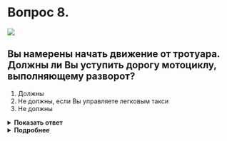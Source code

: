 # Вопрос 8.

![](https://s.drom.ru/i24227/pdd/tickets/2016/1542608934.jpg)

## Вы намерены начать движение от тротуара. Должны ли Вы уступить дорогу мотоциклу, выполняющему разворот?

1. Должны
2. Не должны, если Вы управляете легковым такси
3. Не должны

<details>
<summary><b>Показать ответ</b></summary>
Правильный ответ: 1
</details>
<details>
<summary><b>Подробнее</b></summary>
Перед началом движения водитель обязан убедиться, что маневр будет безопасен и он не создаст помех другим участникам дорожного движения. (Пункт 8.1 ПДД). Согласно этому пункту Вы уступаете дорогу мотоциклисту, не зависимо от того каким ТС вы управляете.
</details>
